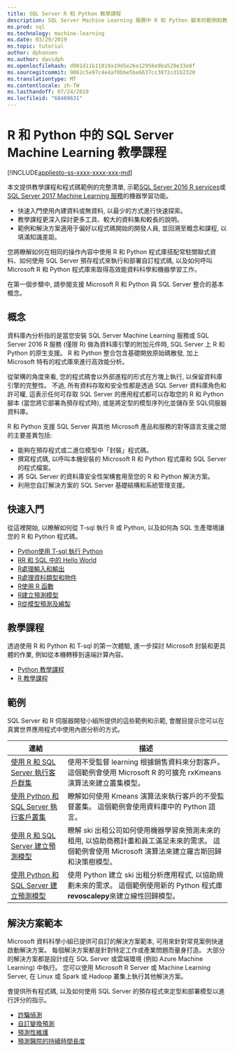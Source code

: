 ```yaml
---
title: SQL Server R 和 Python 教學課程
description: SQL Server Machine Learning 服務中 R 和 Python 腳本的範例和教學課程。
ms.prod: sql
ms.technology: machine-learning
ms.date: 03/29/2019
ms.topic: tutorial
author: dphansen
ms.author: davidph
ms.openlocfilehash: d901d11b11019a19d5e26e12956e9ba520e33e8f
ms.sourcegitcommit: 9062c5e97c4e4af0bbe5be6637cc3872cd1b2320
ms.translationtype: MT
ms.contentlocale: zh-TW
ms.lasthandoff: 07/24/2019
ms.locfileid: "68469631"
---
```

# <a name="sql-server-machine-learning-tutorials-in-r-and-python"></a>R 和 Python 中的 SQL Server Machine Learning 教學課程
[!INCLUDE[appliesto-ss-xxxx-xxxx-xxx-md](../../includes/appliesto-ss-xxxx-xxxx-xxx-md.md)]

本文提供教學課程和程式碼範例的完整清單, 示範[SQL Server 2016 R services](../install/sql-r-services-windows-install.md)或[SQL Server 2017 Machine Learning 服務](../install/sql-machine-learning-services-windows-install.md)的機器學習功能。 

+ 快速入門使用內建資料或無資料, 以最少的方式進行快速探索。
+ 教學課程更深入探討更多工具、較大的資料集和較長的說明。
+ 範例和解決方案適用于偏好以程式碼開始的開發人員, 並回溯至概念和課程, 以填滿知識差距。

您將瞭解如何在相同的操作內容中使用 R 和 Python 程式庫搭配常駐關聯式資料、如何使用 SQL Server 預存程式來執行和部署自訂程式碼, 以及如何呼叫 Microsoft R 和 Python 程式庫來取得高效能資料科學和機器學習工作。

在第一個步驟中, 請參閱支援 Microsoft R 和 Python 與 SQL Server 整合的基本概念。

## <a name="concepts"></a>概念

資料庫內分析指的是當您安裝 SQL Server Machine Learning 服務或 SQL Server 2016 R 服務 (僅限 R) 做為資料庫引擎的附加元件時, SQL Server 上 R 和 Python 的原生支援。 R 和 Python 整合包含基礎開放原始碼散發, 加上 Microsoft 特有的程式庫來進行高效能分析。

從架構的角度來看, 您的程式碼會以外部進程的形式在方塊上執行, 以保留資料庫引擎的完整性。 不過, 所有資料存取和安全性都是透過 SQL Server 資料庫角色和許可權, 這表示任何可存取 SQL Server 的應用程式都可以存取您的 R 和 Python 腳本 (當您將它部署為預存程式時), 或是將定型的模型序列化並儲存至 SQL伺服器資料庫。

R 和 Python 支援 SQL Server 與其他 Microsoft 產品和服務的對等語言支援之間的主要差異包括:

+ 能夠在預存程式或二進位模型中「封裝」程式碼。
+ 撰寫程式碼, 以呼叫本機安裝的 Microsoft R 和 Python 程式庫和 SQL Server 的程式檔案。
+ 將 SQL Server 的資料庫安全性架構套用至您的 R 和 Python 解決方案。
+ 利用您自訂解決方案的 SQL Server 基礎結構和系統管理支援。

## <a name="quickstarts"></a>快速入門

從這裡開始, 以瞭解如何從 T-sql 執行 R 或 Python, 以及如何為 SQL 生產環境讓您的 R 和 Python 程式碼。

+ [Python使用 T-sql 執行 Python](run-python-using-t-sql.md)
+ [RR 和 SQL 中的 Hello World](rtsql-using-r-code-in-transact-sql-quickstart.md)
+ [R處理輸入和輸出](rtsql-working-with-inputs-and-outputs.md)
+ [R處理資料類型和物件](rtsql-r-and-sql-data-types-and-data-objects.md)
+ [R使用 R 函數](rtsql-using-r-functions-with-sql-server-data.md)
+ [R建立預測模型](rtsql-create-a-predictive-model-r.md)
+ [R從模型預測及繪製](rtsql-predict-and-plot-from-model.md)

## <a name="tutorials"></a>教學課程

透過使用 R 和 Python 和 T-sql 的第一次體驗, 進一步探討 Microsoft 封裝和更具體的作業, 例如從本機轉移到遠端計算內容。

+ [Python 教學課程](sql-server-python-tutorials.md)
+ [R 教學課程](sql-server-r-tutorials.md)

<a name ="bkmk_samples"></a>

## <a name="samples"></a>範例

SQL Server 和 R 伺服器開發小組所提供的這些範例和示範, 會醒目提示您可以在真實世界應用程式中使用內嵌分析的方式。

| 連結 | 描述 | 
|------|-------------|
| [使用 R 和 SQL Server 執行客戶群集](https://microsoft.github.io/sql-ml-tutorials/R/customerclustering/) | 使用不受監督 learning 根據銷售資料來分割客戶。 這個範例會使用 Microsoft R 的可擴充 rxKmeans 演算法來建立叢集模型。 |
| [使用 Python 和 SQL Server 執行客戶叢集](https://microsoft.github.io/sql-ml-tutorials/python/customerclustering/) | 瞭解如何使用 Kmeans 演算法來執行客戶的不受監督叢集。 這個範例會使用資料庫中的 Python 語言。| SQL Server 2017 |
| [使用 R 和 SQL Server 建立預測模型](https://microsoft.github.io/sql-ml-tutorials/R/rentalprediction) | 瞭解 ski 出租公司如何使用機器學習來預測未來的租用, 以協助商務計畫和員工滿足未來的需求。 這個範例會使用 Microsoft 演算法來建立羅吉斯回歸和決策樹模型。 | 
| [使用 Python 和 SQL Server 建立預測模型](https://microsoft.github.io/sql-ml-tutorials/python/rentalprediction/) | 使用 Python 建立 ski 出租分析應用程式, 以協助規劃未來的需求。 這個範例使用新的 Python 程式庫**revoscalepy**來建立線性回歸模型。 | 

<a name="bkmk_solutions"></a>

## <a name="solution-templates"></a>解決方案範本

Microsoft 資料科學小組已提供可自訂的解決方案範本, 可用來針對常見案例快速啟動解決方案。 每個解決方案都是針對特定工作或產業問題而量身打造。 大部分的解決方案都是設計成在 SQL Server 或雲端環境 (例如 Azure Machine Learning) 中執行。 您可以使用 Microsoft R Server 或 Machine Learning Server, 在 Linux 或 Spark 或 Hadoop 叢集上執行其他解決方案。

會提供所有程式碼, 以及如何使用 SQL Server 的預存程式來定型和部署模型以進行評分的指示。

+ [詐騙偵測](https://gallery.cortanaanalytics.com/Tutorial/Online-Fraud-Detection-Template-with-SQL-Server-R-Services-1)
+ [自訂變換預測](https://gallery.cortanaanalytics.com/Tutorial/Customer-Churn-Prediction-Template-with-SQL-Server-R-Services-1)
+ [預測性維護](https://gallery.cortanaanalytics.com/Tutorial/Predictive-Maintenance-Template-with-SQL-Server-R-Services-1)
+ [預測醫院的持續時間長度](https://gallery.cortanaintelligence.com/Solution/Predicting-Length-of-Stay-in-Hospitals-1)

